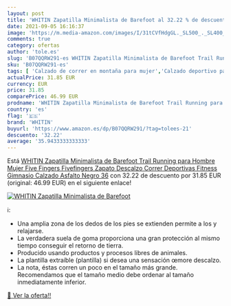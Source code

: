 ```yaml
---
layout: post
title: 'WHITIN Zapatilla Minimalista de Barefoot al 32.22 % de descuento'
date: 2021-09-05 16:16:37
image: 'https://m.media-amazon.com/images/I/31tCVfHdgGL._SL500_._SL400_.jpg'
comments: true
category: ofertas
author: 'tole.es'
slug: 'B07QQRW291-es WHITIN Zapatilla Minimalista de Barefoot Trail Running...'
sku: 'B07QQRW291-es'
tags: [ 'Calzado de correr en montaña para mujer','Calzado deportivo para mujer','Calzados de running para mujer','Zapatillas y calzado deportivo para mujer','Zapatos','Zapatos para mujer','Zapatos y complementos','whitin','zapatilla', ]
actualPrice: 31.85 EUR
currency: EUR
price: 31.85
comparePrice: 46.99 EUR
prodname: 'WHITIN Zapatilla Minimalista de Barefoot Trail Running para Hombre Mujer Five Fingers Fivefingers Zapato Descalzo Correr Deportivas Fitness Gimnasio Calzado Asfalto Negro 36'
country: 'es'
flag: '🇪🇸'
brand: 'WHITIN'
buyurl: 'https://www.amazon.es/dp/B07QQRW291/?tag=tolees-21'
descuento: '32.22'
average: '35.9433333333333'
---
```


Está [WHITIN Zapatilla Minimalista de Barefoot Trail Running para Hombre Mujer Five Fingers Fivefingers Zapato Descalzo Correr Deportivas Fitness Gimnasio Calzado Asfalto Negro 36](https://www.amazon.es/dp/B07QQRW291/?tag=tolees-21) con 32.22 de descuento por 31.85 EUR (original: 46.99 EUR) en el siguiente enlace!

[![WHITIN Zapatilla Minimalista de Barefoot](https://m.media-amazon.com/images/I/31tCVfHdgGL._SL500_._SL400_.jpg)](https://www.amazon.es/dp/B07QQRW291/?tag=tolees-21)

ℹ️:

- Una amplia zona de los dedos de los pies se extienden permite a los y relajarse.
- La verdadera suela de goma proporciona una gran protección al mismo tiempo conseguir el retorno de tierra.
- Producido usando productos y procesos libres de animales.
- La plantilla extraíble (plantilla) si desea una sensación œmore descalzo.
- La nota, éstas corren un poco en el tamaño más grande. Recomendamos que el tamaño medio debe ordenar al tamaño inmediatamente inferior.

[🛒 Ver la oferta!!](https://www.amazon.es/dp/B07QQRW291/?tag=tolees-21)
